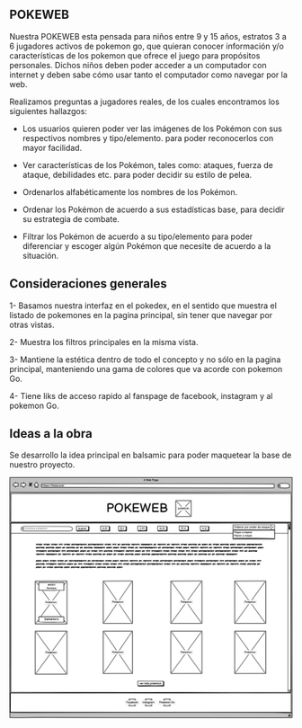 ## POKEWEB

Nuestra POKEWEB esta pensada para niños entre 9 y 15 años, estratos 3 a 6 jugadores activos de pokemon go, que quieran conocer información y/o características de los pokemon que ofrece el juego para propósitos personales. Dichos niños deben poder acceder a un computador con internet y deben sabe cómo usar tanto el computador como navegar por la web.

Realizamos preguntas a jugadores reales, de los cuales encontramos los siguientes hallazgos:

* Los usuarios quieren poder ver las imágenes de los Pokémon con sus respectivos nombres y tipo/elemento.
para poder reconocerlos con mayor facilidad.

* Ver características de los Pokémon, tales como: ataques, fuerza de ataque, debilidades etc.
para poder decidir su estilo de pelea.

* Ordenarlos alfabéticamente los nombres de los Pokémon.

* Ordenar los Pokémon de acuerdo a sus estadísticas base, para decidir su estrategia de combate. 

* Filtrar los Pokémon de acuerdo a su tipo/elemento para poder diferenciar y escoger algún Pokémon que necesite de acuerdo a la situación.

## Consideraciones generales

1- Basamos nuestra interfaz en el pokedex, en el sentido que muestra el listado de pokemones en la pagina principal, sin tener que navegar por otras vistas. 

2- Muestra los filtros principales en la misma vista.

3- Mantiene la estética dentro de todo el concepto y no sólo en la pagina principal, manteniendo una gama de colores que va acorde con pokemon Go. 

4- Tiene liks de acceso rapido al fanspage de facebook, instagram y al pokemon Go. 

## Ideas a la obra 

Se desarrollo la idea principal en balsamic para poder maquetear la base de nuestro proyecto.

<img src = "./src/img/pokeweb_pag1.png" alt = "prototipo de baja fidelidad"/>
